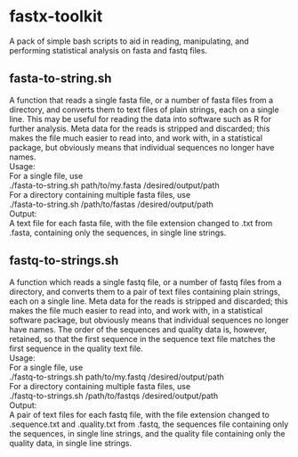 fastx-toolkit
=============

A pack of simple bash scripts to aid in reading, manipulating, and performing statistical analysis on fasta and fastq files.  

fasta-to-string.sh  
------------------  
A function that reads a single fasta file, or a number of fasta files from a directory, and converts them to text files of plain strings, each on a single line. This may be useful for reading the data into software such as R for further analysis. Meta data for the reads is stripped and discarded; this makes the file much easier to read into, and work with, in a statistical package, but obviously means that individual sequences no longer have names.  
Usage:  
For a single file, use  
./fasta-to-string.sh path/to/my.fasta /desired/output/path  
For a directory containing multiple fasta files, use  
./fasta-to-string.sh /path/to/fastas /desired/output/path  
Output:  
A text file for each fasta file, with the file extension changed to .txt from .fasta, containing only the sequences, in single line strings.  
  
fastq-to-strings.sh  
-------------------  
A function which reads a single fastq file, or a number of fastq files from a directory, and converts them to a pair of text files containing plain strings, each on a single line. Meta data for the reads is stripped and discarded; this makes the file much easier to read into, and work with, in a statistical software package, but obviously means that individual sequences no longer have names. The order of the sequences and quality data is, however, retained, so that the first sequence in the sequence text file matches the first sequence in the quality text file.  
Usage:  
For a single file, use  
./fastq-to-strings.sh path/to/my.fastq /desired/output/path  
For a directory containing multiple fasta files, use  
./fastq-to-strings.sh /path/to/fastqs /desired/output/path  
Output:  
A pair of text files for each fastq file, with the file extension changed to .sequence.txt and .quality.txt from .fastq, the sequences file containing only the sequences, in single line strings, and the quality file containing only the quality data, in single line strings.  
